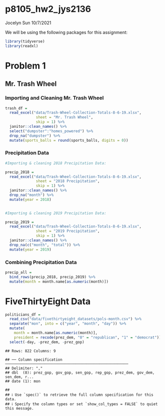 p8105\_hw2\_jys2136
================
Jocelyn Sun
10/7/2021

We will be using the following packages for this assignment:

``` r
library(tidyverse)
library(readxl)
```

# Problem 1

## Mr. Trash Wheel

### Importing and Cleaning Mr. Trash Wheel

``` r
trash_df = 
  read_excel("data/Trash-Wheel-Collection-Totals-8-6-19.xlsx",
              sheet = "Mr. Trash Wheel",
              skip = 1) %>%
  janitor::clean_names() %>%
  select("dumpster":"homes_powered") %>%
  drop_na("dumpster") %>%
  mutate(sports_balls = round(sports_balls, digits = 0))
```

### Precipitation Data

``` r
#Importing & cleaning 2018 Precipitation Data:

precip_2018 = 
  read_excel("data/Trash-Wheel-Collection-Totals-8-6-19.xlsx",
              sheet = "2018 Precipitation",
              skip = 1) %>%
  janitor::clean_names() %>%
  drop_na("month") %>%
  mutate(year = 2018)

  
#Importing & cleaning 2019 Precipitation Data:

precip_2019 = 
  read_excel("data/Trash-Wheel-Collection-Totals-8-6-19.xlsx",
              sheet = "2019 Precipitation",
              skip = 1) %>%
  janitor::clean_names() %>%
  drop_na(c("month", "total")) %>%
  mutate(year = 2019)
```

### Combining Precipitation Data

``` r
precip_all = 
  bind_rows(precip_2018, precip_2019) %>%
  mutate(month = month.name[as.numeric(month)])
```

# FiveThirtyEight Data

``` r
politicians_df =
  read_csv("data/fivethirtyeight_datasets/pols-month.csv") %>%
  separate("mon", into = c("year", "month", "day")) %>%
  mutate(
    month = month.name[as.numeric(month)],
    president = recode(prez_dem, "0" = "republican", "1" = "democrat")) %>%
  select(-day, -prez_dem, -prez_gop)
```

    ## Rows: 822 Columns: 9

    ## ── Column specification ────────────────────────────────────────────────────────
    ## Delimiter: ","
    ## dbl  (8): prez_gop, gov_gop, sen_gop, rep_gop, prez_dem, gov_dem, sen_dem, r...
    ## date (1): mon

    ## 
    ## ℹ Use `spec()` to retrieve the full column specification for this data.
    ## ℹ Specify the column types or set `show_col_types = FALSE` to quiet this message.
